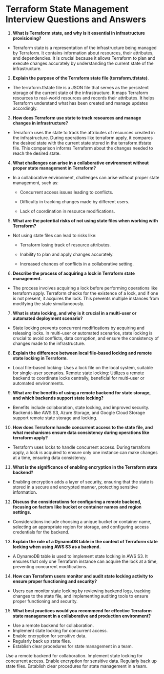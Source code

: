 # Terraform State Management Interview Questions and Answers

1. **What is Terraform state, and why is it essential in infrastructure provisioning?**
- Terraform state is a representation of the infrastructure being managed by Terraform. It contains information about resources, their attributes, and dependencies. It is crucial because it allows Terraform to plan and execute changes accurately by understanding the current state of the infrastructure.

2. **Explain the purpose of the Terraform state file (terraform.tfstate).**
- The terraform.tfstate file is a JSON file that serves as the persistent storage of the current state of the infrastructure. It maps Terraform resources to real-world resources and records their attributes. It helps Terraform understand what has been created and manage updates accordingly.

3. **How does Terraform use state to track resources and manage changes in infrastructure?**
- Terraform uses the state to track the attributes of resources created in the infrastructure. During operations like terraform apply, it compares the desired state with the current state stored in the terraform.tfstate file. This comparison informs Terraform about the changes needed to reach the desired state.

4. **What challenges can arise in a collaborative environment without proper state management in Terraform?**
- In a collaborative environment, challenges can arise without proper state management, such as:

    - Concurrent access issues leading to conflicts.
  
    - Difficulty in tracking changes made by different users.
  
    - Lack of coordination in resource modifications.

5. **What are the potential risks of not using state files when working with Terraform?**
- Not using state files can lead to risks like:

    - Terraform losing track of resource attributes.
      
    - Inability to plan and apply changes accurately.
      
    - Increased chances of conflicts in a collaborative setting.

6. **Describe the process of acquiring a lock in Terraform state management.**
- The process involves acquiring a lock before performing operations like terraform apply. Terraform checks for the existence of a lock, and if one is not present, it acquires the lock. This prevents multiple instances from modifying the state simultaneously.

7. **What is state locking, and why is it crucial in a multi-user or automated deployment scenario?**
- State locking prevents concurrent modifications by acquiring and releasing locks. In multi-user or automated scenarios, state locking is crucial to avoid conflicts, data corruption, and ensure the consistency of changes made to the infrastructure.

8. **Explain the difference between local file-based locking and remote state locking in Terraform.**
- Local file-based locking: Uses a lock file on the local system, suitable for single-user scenarios.
Remote state locking: Utilizes a remote backend to coordinate locks centrally, beneficial for multi-user or automated environments.

9. **What are the benefits of using a remote backend for state storage, and which backends support state locking?**
- Benefits include collaboration, state locking, and improved security. Backends like AWS S3, Azure Storage, and Google Cloud Storage support remote state storage and locking.

10. **How does Terraform handle concurrent access to the state file, and what mechanisms ensure data consistency during operations like terraform apply?**
- Terraform uses locks to handle concurrent access. During terraform apply, a lock is acquired to ensure only one instance can make changes at a time, ensuring data consistency.

11. **What is the significance of enabling encryption in the Terraform state backend?**
- Enabling encryption adds a layer of security, ensuring that the state is stored in a secure and encrypted manner, protecting sensitive information.

12. **Discuss the considerations for configuring a remote backend, focusing on factors like bucket or container names and region settings.**
- Considerations include choosing a unique bucket or container name, selecting an appropriate region for storage, and configuring access credentials for the backend.

13. **Explain the role of a DynamoDB table in the context of Terraform state locking when using AWS S3 as a backend.**
- A DynamoDB table is used to implement state locking in AWS S3. It ensures that only one Terraform instance can acquire the lock at a time, preventing concurrent modifications.

14. **How can Terraform users monitor and audit state locking activity to ensure proper functioning and security?**
- Users can monitor state locking by reviewing backend logs, tracking changes to the state file, and implementing auditing tools to ensure proper functioning and security.

15. **What best practices would you recommend for effective Terraform state management in a collaborative and production environment?**

- Use a remote backend for collaboration.
- Implement state locking for concurrent access.
- Enable encryption for sensitive data.
- Regularly back up state files.
- Establish clear procedures for state management in a team.

Use a remote backend for collaboration.
Implement state locking for concurrent access.
Enable encryption for sensitive data.
Regularly back up state files.
Establish clear procedures for state management in a team.
